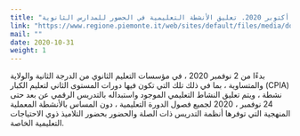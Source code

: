 ```yaml
---
title: "المرسوم الرئاسي للمجلس الإقليمي رقم 123-30 أكتوبر 2020. تعليق الأنشطة التعليمية في الحضور للمدارس الثانوية"
link: "https://www.regione.piemonte.it/web/sites/default/files/media/documenti/2020-10/ord._n._123_del_30_ottobre_2020_scuole_v2.pdf"
mail: ""
date: 2020-10-31
weight: 1
---
```


بدءًا من 2 نوفمبر 2020 ، في مؤسسات التعليم الثانوي من الدرجة الثانية والولاية والمتساوية ، بما في ذلك تلك التي تكون فيها دورات المستوى الثاني لتعليم الكبار (CPIA) نشطة ، ويتم تعليق النشاط التعليمي الموجود واستبداله بالتدريس الرقمي عن بعد حتى 24 نوفمبر ، 2020 لجميع فصول الدورة التعليمية ، دون المساس بالأنشطة المعملية المنهجية التي توفرها أنظمة التدريس ذات الصلة والحضور بحضور التلاميذ ذوي الاحتياجات التعليمية الخاصة.
